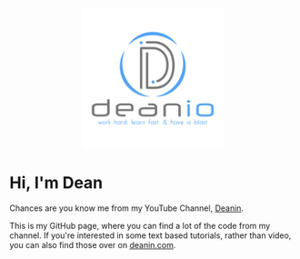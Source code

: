 <p align="center">
<img src="https://github.com/Deanout/Deanout/blob/master/Resources/Deanio.jpg" width="250" height="250">
</p>
<h1>Hi, I'm Dean</h1>

<p>Chances are you know me from my YouTube Channel, <a href="https://youtube.com/c/deanin">Deanin</a>.</p>
<p>This is my GitHub page, where you can find a lot of the code from my channel. If you're interested in some text based tutorials, rather than video, you can also find those over on <a href="https://deanin.com">deanin.com</a>.</p>
